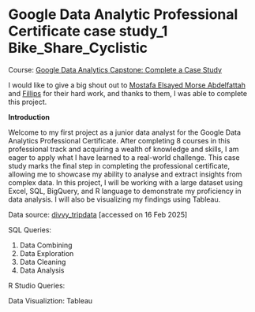# Google Data Analytic Professional Certificate case study_1 Bike_Share_Cyclistic 
Course: [Google Data Analytics Capstone: Complete a Case Study](https://www.coursera.org/learn/google-data-analytics-capstone) 

I would like to give a big shout out to 
[Mostafa Elsayed Morse Abdelfattah](https://www.linkedin.com/pulse/google-data-analytics-capstone-case-study-1-cyclisti-mostafa-elsobky/) and [Fillips](https://github.com/spillif/Case-Study-1-Google-Data-Analytics-Cyslistics) for their hard work, and thanks to them, I was able to complete this project. 

**Introduction**

Welcome to my first project as a junior data analyst for the Google Data Analytics Professional Certificate. After completing 8 courses in this professional track and acquiring a wealth of knowledge and skills, I am eager to apply what I have learned to a real-world challenge. This case study marks the final step in completing the professional certificate, allowing me to showcase my ability to analyse and extract insights from complex data. In this project, I will be working with a large dataset using Excel, SQL, BigQuery, and R language to demonstrate my proficiency in data analysis. I will also be visualizing my findings using Tableau. 


Data source: [divvy_tripdata](url) [accessed on 16 Feb 2025]

SQL Queries:
1. Data Combining
2. Data Exploration
3. Data Cleaning
4. Data Analysis

R Studio Queries:


Data Visualiztion: Tableau 
